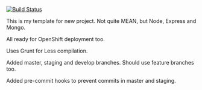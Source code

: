 [![Build Status](https://travis-ci.org/digbyk/app-base.svg?branch=staging)](https://travis-ci.org/digbyk/app-base)

This is my template for new project. Not quite MEAN, but Node, Express and Mongo.

All ready for OpenShift deployment too.

Uses Grunt for Less compilation.

Added master, staging and develop branches. Should use feature branches too.

Added pre-commit hooks to prevent commits in master and staging.